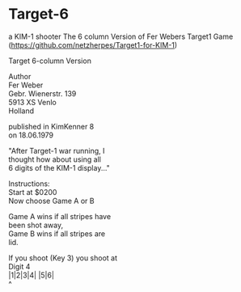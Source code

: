 # Target-6
a KIM-1 shooter
The 6 column Version of Fer Webers Target1 Game (https://github.com/netzherpes/Target1-for-KIM-1)

Target 6-column Version

Author <br>
Fer Weber<br>
Gebr. Wienerstr. 139<br>
5913 XS Venlo<br>
Holland<br>

published in KimKenner 8<br>
on 18.06.1979

"After Target-1 war running, I <br>
thought how about using all <br>
6 digits of the KIM-1 display..."

Instructions: <br>
Start at $0200<br>
Now choose Game A or B

Game A wins if all stripes have <br>
been shot away,<br>
Game B wins if all stripes are <br>
lid.

If you shoot (Key 3) you shoot at <br>
Digit 4  <br>
     |1|2|3|4| |5|6|<br>
            ^
